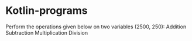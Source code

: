 # Kotlin-programs
Perform the operations given below on two variables (2500, 250):
Addition
Subtraction
Multiplication
Division

